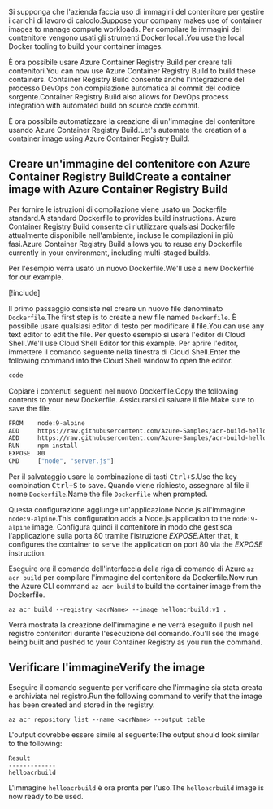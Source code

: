 <span data-ttu-id="6474d-101">Si supponga che l'azienda faccia uso di immagini del contenitore per gestire i carichi di lavoro di calcolo.</span><span class="sxs-lookup"><span data-stu-id="6474d-101">Suppose your company makes use of container images to manage compute workloads.</span></span> <span data-ttu-id="6474d-102">Per compilare le immagini del contenitore vengono usati gli strumenti Docker locali.</span><span class="sxs-lookup"><span data-stu-id="6474d-102">You use the local Docker tooling to build your container images.</span></span>

<span data-ttu-id="6474d-103">È ora possibile usare Azure Container Registry Build per creare tali contenitori.</span><span class="sxs-lookup"><span data-stu-id="6474d-103">You can now use Azure Container Registry Build to build these containers.</span></span> <span data-ttu-id="6474d-104">Container Registry Build consente anche l'integrazione del processo DevOps con compilazione automatica al commit del codice sorgente.</span><span class="sxs-lookup"><span data-stu-id="6474d-104">Container Registry Build also allows for DevOps process integration with automated build on source code commit.</span></span>

<span data-ttu-id="6474d-105">È ora possibile automatizzare la creazione di un'immagine del contenitore usando Azure Container Registry Build.</span><span class="sxs-lookup"><span data-stu-id="6474d-105">Let's automate the creation of a container image using Azure Container Registry Build.</span></span>

## <a name="create-a-container-image-with-azure-container-registry-build"></a><span data-ttu-id="6474d-106">Creare un'immagine del contenitore con Azure Container Registry Build</span><span class="sxs-lookup"><span data-stu-id="6474d-106">Create a container image with Azure Container Registry Build</span></span>

<span data-ttu-id="6474d-107">Per fornire le istruzioni di compilazione viene usato un Dockerfile standard.</span><span class="sxs-lookup"><span data-stu-id="6474d-107">A standard Dockerfile to provides build instructions.</span></span> <span data-ttu-id="6474d-108">Azure Container Registry Build consente di riutilizzare qualsiasi Dockerfile attualmente disponibile nell'ambiente, incluse le compilazioni in più fasi.</span><span class="sxs-lookup"><span data-stu-id="6474d-108">Azure Container Registry Build allows you to reuse any Dockerfile currently in your environment, including multi-staged builds.</span></span>

<span data-ttu-id="6474d-109">Per l'esempio verrà usato un nuovo Dockerfile.</span><span class="sxs-lookup"><span data-stu-id="6474d-109">We'll use a new Dockerfile for our example.</span></span> 

<!-- Activate the sandbox -->
[!include[](../../../includes/azure-sandbox-activate.md)]

<span data-ttu-id="6474d-110">Il primo passaggio consiste nel creare un nuovo file denominato `Dockerfile`.</span><span class="sxs-lookup"><span data-stu-id="6474d-110">The first step is to create a new file named `Dockerfile`.</span></span> <span data-ttu-id="6474d-111">È possibile usare qualsiasi editor di testo per modificare il file.</span><span class="sxs-lookup"><span data-stu-id="6474d-111">You can use any text editor to edit the file.</span></span> <span data-ttu-id="6474d-112">Per questo esempio si userà l'editor di Cloud Shell.</span><span class="sxs-lookup"><span data-stu-id="6474d-112">We'll use Cloud Shell Editor for this example.</span></span> <span data-ttu-id="6474d-113">Per aprire l'editor, immettere il comando seguente nella finestra di Cloud Shell.</span><span class="sxs-lookup"><span data-stu-id="6474d-113">Enter the following command into the Cloud Shell window to open the editor.</span></span>

```bash
code
```

<span data-ttu-id="6474d-114">Copiare i contenuti seguenti nel nuovo Dockerfile.</span><span class="sxs-lookup"><span data-stu-id="6474d-114">Copy the following contents to your new Dockerfile.</span></span> <span data-ttu-id="6474d-115">Assicurarsi di salvare il file.</span><span class="sxs-lookup"><span data-stu-id="6474d-115">Make sure to save the file.</span></span> 

```bash
FROM    node:9-alpine
ADD     https://raw.githubusercontent.com/Azure-Samples/acr-build-helloworld-node/master/package.json /
ADD     https://raw.githubusercontent.com/Azure-Samples/acr-build-helloworld-node/master/server.js /
RUN     npm install
EXPOSE  80
CMD     ["node", "server.js"]
```

<span data-ttu-id="6474d-116">Per il salvataggio usare la combinazione di tasti <kbd>Ctrl+S</kbd>.</span><span class="sxs-lookup"><span data-stu-id="6474d-116">Use the key combination <kbd>Ctrl+S</kbd> to save.</span></span> <span data-ttu-id="6474d-117">Quando viene richiesto, assegnare al file il nome `Dockerfile`.</span><span class="sxs-lookup"><span data-stu-id="6474d-117">Name the file `Dockerfile` when prompted.</span></span>

<span data-ttu-id="6474d-118">Questa configurazione aggiunge un'applicazione Node.js all'immagine `node:9-alpine`.</span><span class="sxs-lookup"><span data-stu-id="6474d-118">This configuration adds a Node.js application to the `node:9-alpine` image.</span></span> <span data-ttu-id="6474d-119">Configura quindi il contenitore in modo che gestisca l'applicazione sulla porta 80 tramite l'istruzione *EXPOSE*.</span><span class="sxs-lookup"><span data-stu-id="6474d-119">After that, it configures the container to serve the application on port 80 via the *EXPOSE* instruction.</span></span>

<span data-ttu-id="6474d-120">Eseguire ora il comando dell'interfaccia della riga di comando di Azure `az acr build` per compilare l'immagine del contenitore da Dockerfile.</span><span class="sxs-lookup"><span data-stu-id="6474d-120">Now run the Azure CLI command `az acr build` to build the container image from the Dockerfile.</span></span>

```azurecli
az acr build --registry <acrName> --image helloacrbuild:v1 .
```

<span data-ttu-id="6474d-121">Verrà mostrata la creazione dell'immagine e ne verrà eseguito il push nel registro contenitori durante l'esecuzione del comando.</span><span class="sxs-lookup"><span data-stu-id="6474d-121">You'll see the image being built and pushed to your Container Registry as you run the command.</span></span>

## <a name="verify-the-image"></a><span data-ttu-id="6474d-122">Verificare l'immagine</span><span class="sxs-lookup"><span data-stu-id="6474d-122">Verify the image</span></span>

<span data-ttu-id="6474d-123">Eseguire il comando seguente per verificare che l'immagine sia stata creata e archiviata nel registro.</span><span class="sxs-lookup"><span data-stu-id="6474d-123">Run the following command to verify that the image has been created and stored in the registry.</span></span>

```azurecli
az acr repository list --name <acrName> --output table
```

<span data-ttu-id="6474d-124">L'output dovrebbe essere simile al seguente:</span><span class="sxs-lookup"><span data-stu-id="6474d-124">The output should look similar to the following:</span></span>

```console
Result
-------------
helloacrbuild
```

<span data-ttu-id="6474d-125">L'immagine `helloacrbuild` è ora pronta per l'uso.</span><span class="sxs-lookup"><span data-stu-id="6474d-125">The `helloacrbuild` image is now ready to be used.</span></span>
